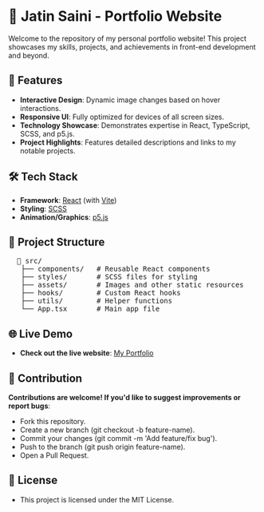 
# 🌟 Jatin Saini - Portfolio Website  

Welcome to the repository of my personal portfolio website! This project showcases my skills, projects, and achievements in front-end development and beyond.

## 🚀 Features  

- **Interactive Design**: Dynamic image changes based on hover interactions.  
- **Responsive UI**: Fully optimized for devices of all screen sizes.  
- **Technology Showcase**: Demonstrates expertise in React, TypeScript, SCSS, and p5.js.  
- **Project Highlights**: Features detailed descriptions and links to my notable projects.  

## 🛠️ Tech Stack  

- **Framework**: [React](https://reactjs.org/) (with [Vite](https://vitejs.dev/))  
- **Styling**: [SCSS](https://sass-lang.com/)  
- **Animation/Graphics**: [p5.js](https://p5js.org/)  

## 📂 Project Structure  

<pre>
  📁 src/
   ├── components/   # Reusable React components
   ├── styles/       # SCSS files for styling
   ├── assets/       # Images and other static resources
   ├── hooks/        # Custom React hooks
   ├── utils/        # Helper functions
   └── App.tsx       # Main app file
</pre>

## 🌐 Live Demo
- **Check out the live website**: [My Portfolio](https://jatinsainioo7.github.io/My-Portfolio/)

## 🤝 Contribution
**Contributions are welcome! If you'd like to suggest improvements or report bugs**:

- Fork this repository.
- Create a new branch (git checkout -b feature-name).
- Commit your changes (git commit -m 'Add feature/fix bug').
- Push to the branch (git push origin feature-name).
- Open a Pull Request.

## 📜 License
- This project is licensed under the MIT License.
